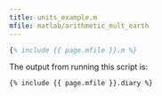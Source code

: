 ```yaml
---
title: units_example.m
mfile: matlab/arithmetic_mult_earth
---
```


```matlab
{% include {{ page.mfile }}.m %}
```

The output from running this script is:

```text
{% include {{ page.mfile }}.diary %}
```